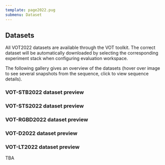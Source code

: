 ```yaml
---
template: page2022.pug
submenu: Dataset
---
```


## Datasets

All VOT2022 datasets are available through the VOT toolkit. The correct dataset will be automatically downloaded by selecting the corresponding experiment stack when configuring evaluation workspace.

The following gallery gives an overview of the datasets (hover over image to see several snapshots from the sequence, click to view sequence details).
 
### VOT-STB2022 dataset preview

<div class="gallery" data-votdataset="https://data.votchallenge.net/vot2022/stb/description.json" ></div>

### VOT-STS2022 dataset preview

<div class="gallery" data-votdataset="https://data.votchallenge.net/vot2022/sts/description.json" ></div>

### VOT-RGBD2022 dataset preview

<div class="gallery" data-votdataset="https://data.votchallenge.net/vot2022/rgbd/description.json" ></div>

### VOT-D2022 dataset preview

<div class="gallery" data-votdataset="https://data.votchallenge.net/vot2022/depth/description.json" ></div>

### VOT-LT2022 dataset preview

TBA